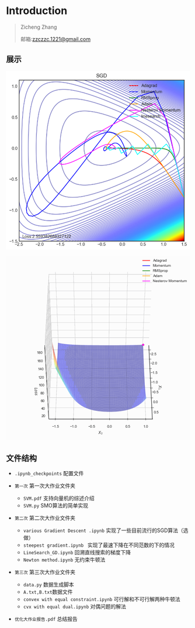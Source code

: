 # Introduction

> Zicheng Zhang
>
> 邮箱:zzczzc.1221@gmail.com

## 展示
![](./img/2d.png)

![](./img/3d.gif)
## 文件结构

* `.ipynb_checkpoints` 配置文件
* `第一次` 第一次大作业文件夹
  * `SVM.pdf` 支持向量机的综述介绍
  * `SVM.py` SMO算法的简单实现
* `第二次` 第二次大作业文件夹
  * `various Gradient Descent .ipynb` 实现了一些目前流行的SGD算法（选做）
  * `steepest gradient.ipynb ` 实现了最速下降在不同范数的下的情况
  * `LineSearch_GD.ipynb` 回溯直线搜索的梯度下降
  * `Newton method.ipynb` 无约束牛顿法
* `第三次` 第三次大作业文件夹
  * `data.py`  数据生成脚本
  * `A.txt,B.txt`数据文件
  *  `convex with equal constraint.ipynb`  可行解和不可行解两种牛顿法
  * `cvx with equal dual.ipynb` 对偶问题的解法

* `优化大作业报告.pdf` 总结报告

